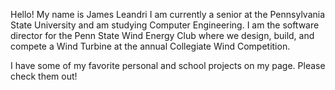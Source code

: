 Hello! My name is James Leandri
I am currently a senior at the Pennsylvania State University and am studying Computer Engineering.
I am the software director for the Penn State Wind Energy Club where we design, build, and compete a Wind Turbine at the annual Collegiate Wind Competition.

I have some of my favorite personal and school projects on my page.
Please check them out!
